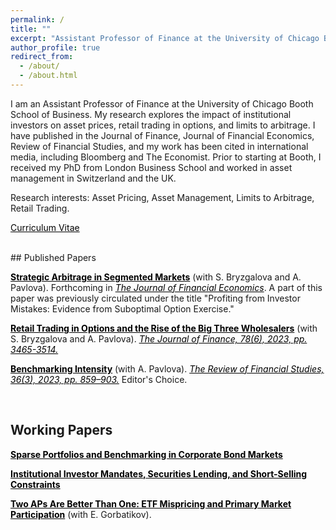 ```yaml
---
permalink: /
title: ""
excerpt: "Assistant Professor of Finance at the University of Chicago Booth School of Business"
author_profile: true
redirect_from:
  - /about/
  - /about.html
---
```


I am an Assistant Professor of Finance at the University of Chicago Booth School of Business. My research explores the impact of institutional investors on asset prices, retail trading in options, and limits to arbitrage. I have published in the Journal of Finance, Journal of Financial Economics, Review of Financial Studies, and my work has been cited in international media, including Bloomberg and The Economist. Prior to starting at Booth, I received my PhD from London Business School and worked in asset management in Switzerland and the UK.

Research interests: Asset Pricing, Asset Management, Limits to Arbitrage, Retail Trading.

<a href="http://staisiya.github.io/files/Sikorskaya_CV_feb25.pdf" style="color: black; text-decoration: underline;">Curriculum Vitae</a>

<br>
## Published Papers

**<a href="http://staisiya.github.io/files/Bryzgalova_Pavlova_Sikorskaya_2025.pdf" style="color: black; text-decoration: underline;">Strategic Arbitrage in Segmented Markets</a>** (with S. Bryzgalova and A. Pavlova). Forthcoming in *<a style="color: black; text-decoration: underline;">The Journal of Financial Economics</a>*. A part of this paper was previously circulated under the title "Profiting from Investor Mistakes: Evidence from Suboptimal Option Exercise."

**<a href="http://staisiya.github.io/files/Bryzgalova_Pavlova_Sikorskaya_2023.pdf" style="color: black; text-decoration: underline;">Retail Trading in Options and the Rise of the Big Three Wholesalers</a>** (with S. Bryzgalova and A. Pavlova). *<a href="https://onlinelibrary.wiley.com/doi/abs/10.1111/jofi.13285"  style="color: black; text-decoration: underline;">The Journal of Finance, 78(6), 2023, pp. 3465-3514.</a>*

**<a href="http://staisiya.github.io/files/Pavlova_and_Sikorskaya_2022.pdf" style="color: black; text-decoration: underline;">Benchmarking Intensity</a>** (with A. Pavlova). *<a href="https://academic.oup.com/rfs/advance-article/doi/10.1093/rfs/hhac055/6665907" style="color: black;">The Review of Financial Studies, 36(3), 2023, pp. 859–903.</a>* Editor's Choice.

<br>

## Working Papers

**<a style="color: black; text-decoration: underline;">Sparse Portfolios and Benchmarking in Corporate Bond Markets</a>**

**<a href="http://staisiya.github.io/files/Sikorskaya_2025.pdf" style="color: black; text-decoration: underline;">Institutional Investor Mandates, Securities Lending, and Short-Selling Constraints</a>**

**<a href="http://staisiya.github.io/files/Gorbatikov_and_Sikorskaya_2022.pdf" style="color: black; text-decoration: underline;">Two APs Are Better Than One: ETF Mispricing and Primary Market Participation</a>** (with E. Gorbatikov).

